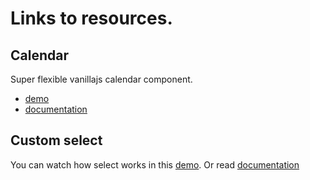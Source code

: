 # Links to resources.

## Calendar 

Super flexible vanillajs calendar component.

* [demo](http://neformal13.github.io/TeamvoyFrontend/javascript/calendar)
* [documentation](http://neformal13.github.io/TeamvoyFrontend/javascript/calendar/documentation/readme.html)

## Custom select 
 You can watch how select works in this [demo](http://neformal13.github.io/TeamvoyFrontend/javascript/select/).
 Or read [documentation](http://neformal13.github.io/TeamvoyFrontend/javascript/select/documentation)
